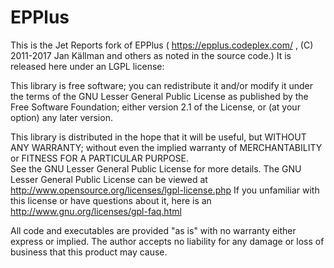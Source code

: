 # EPPlus

This is the Jet Reports fork of EPPlus ( https://epplus.codeplex.com/ , (C) 2011-2017 Jan Källman and others as noted in the source code.) It is released here under an LGPL license:

 This library is free software; you can redistribute it and/or
 modify it under the terms of the GNU Lesser General Public
 License as published by the Free Software Foundation; either
 version 2.1 of the License, or (at your option) any later version.

 This library is distributed in the hope that it will be useful,
 but WITHOUT ANY WARRANTY; without even the implied warranty of
 MERCHANTABILITY or FITNESS FOR A PARTICULAR PURPOSE.  
 See the GNU Lesser General Public License for more details.
 The GNU Lesser General Public License can be viewed at http://www.opensource.org/licenses/lgpl-license.php
 If you unfamiliar with this license or have questions about it, here is an http://www.gnu.org/licenses/gpl-faq.html
 
 All code and executables are provided "as is" with no warranty either express or implied. 
 The author accepts no liability for any damage or loss of business that this product may cause.
